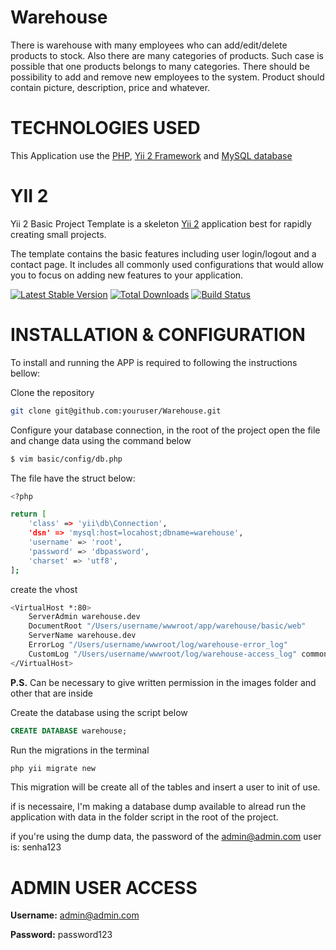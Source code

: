 # Warehouse
There is warehouse with many employees who can add/edit/delete products to stock. Also there are many categories of products. Such case is possible that one products belongs to many categories. There should be possibility to add and remove new employees to the system. Product should contain picture, description, price and whatever.


TECHNOLOGIES USED
============================

This Application use the [PHP](http://php.com/), [Yii 2 Framework](http://www.yiiframework.com/) and [MySQL database](http://mysql.com/)

YII 2
============================

Yii 2 Basic Project Template is a skeleton [Yii 2](http://www.yiiframework.com/) application best for
rapidly creating small projects.

The template contains the basic features including user login/logout and a contact page.
It includes all commonly used configurations that would allow you to focus on adding new
features to your application.

[![Latest Stable Version](https://poser.pugx.org/yiisoft/yii2-app-basic/v/stable.png)](https://packagist.org/packages/yiisoft/yii2-app-basic)
[![Total Downloads](https://poser.pugx.org/yiisoft/yii2-app-basic/downloads.png)](https://packagist.org/packages/yiisoft/yii2-app-basic)
[![Build Status](https://travis-ci.org/yiisoft/yii2-app-basic.svg?branch=master)](https://travis-ci.org/yiisoft/yii2-app-basic)

INSTALLATION & CONFIGURATION
============================

To install and running the APP is required to following the instructions bellow:

Clone the repository
```bash
git clone git@github.com:youruser/Warehouse.git
```

Configure your database connection, in the root of the project open the file and change data using the command below
```bash
$ vim basic/config/db.php
```

The file have the struct below:
```bash
<?php

return [
    'class' => 'yii\db\Connection',
    'dsn' => 'mysql:host=locahost;dbname=warehouse',
    'username' => 'root',
    'password' => 'dbpassword',
    'charset' => 'utf8',
];
```

create the vhost
```bash
<VirtualHost *:80>
    ServerAdmin warehouse.dev
    DocumentRoot "/Users/username/wwwroot/app/warehouse/basic/web"
    ServerName warehouse.dev
    ErrorLog "/Users/username/wwwroot/log/warehouse-error_log"
    CustomLog "/Users/username/wwwroot/log/warehouse-access_log" common
</VirtualHost>
```

**P.S.**
Can be necessary to give written permission in the images folder and other that are inside

Create the database using the script below
```sql
CREATE DATABASE warehouse;
```

Run the migrations in the terminal
```bash
php yii migrate new
```
This migration will be create all of the tables and insert a user to init of use.

if is necessaire, I'm making a database dump available to alread run the application with data in the folder script in the root of the project.

if you're using the dump data, the password of the admin@admin.com user is: senha123


ADMIN USER ACCESS
============================

**Username:** admin@admin.com

**Password:** password123


